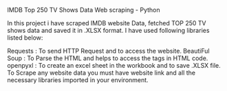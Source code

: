 IMDB Top 250 TV Shows Data Web scraping - Python

In this project i have scraped IMDB website Data, fetched TOP 250 TV shows data and saved it in .XLSX format. I have used following libraries listed below:

Requests : To send HTTP Request and to access the website.
BeautiFul Soup : To Parse the HTML and helps to access the tags in HTML code.
openpyxl : To create an excel sheet in the workbook and to save .XLSX file.
To Scrape any website data you must have website link and all the necessary libraries imported in your environment.
